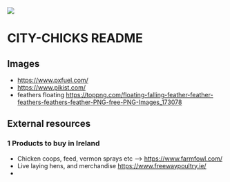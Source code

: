 <img src="https://codeinstitute.s3.amazonaws.com/fullstack/ci_logo_small.png" style="margin: 0;">

# CITY-CHICKS README


## Images
- https://www.pxfuel.com/
- https://www.pikist.com/
- feathers floating https://toppng.com/floating-falling-feather-feather-feathers-feathers-feather-PNG-free-PNG-Images_173078

## External resources
### 1 Products to buy in Ireland
- Chicken coops, feed, vermon sprays etc --> https://www.farmfowl.com/ 
- Live laying hens, and merchandise https://www.freewaypoultry.ie/
- 





